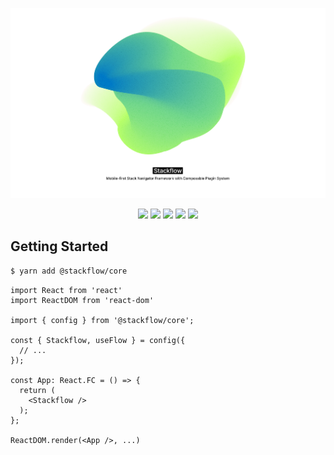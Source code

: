 ![cover image](./cover.png)

<div align="center">

![](https://img.shields.io/npm/v/@karrotframe/navigator)
![](https://img.shields.io/npm/l/@karrotframe/navigator)
![](https://img.shields.io/npm/dt/@karrotframe/navigator)
![](https://img.shields.io/github/contributors/daangn/karrotframe)
![](https://img.shields.io/github/last-commit/daangn/karrotframe)

</div>

## Getting Started

```bash
$ yarn add @stackflow/core
```

```tsx
import React from 'react'
import ReactDOM from 'react-dom'

import { config } from '@stackflow/core';

const { Stackflow, useFlow } = config({
  // ...
});

const App: React.FC = () => {
  return (
    <Stackflow />
  );
};

ReactDOM.render(<App />, ...)
```
